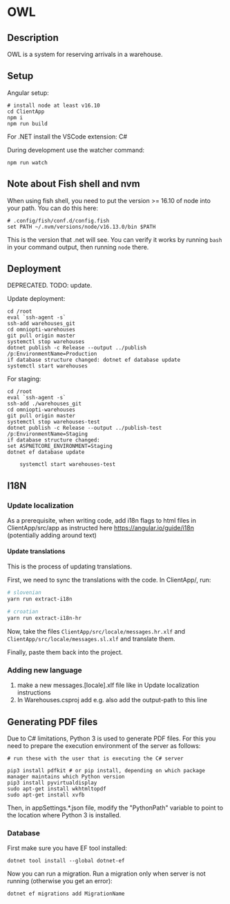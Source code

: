# OWL

## Description

OWL is a system for reserving arrivals in a warehouse.

## Setup

Angular setup:

```
# install node at least v16.10
cd ClientApp
npm i
npm run build
```

For .NET install the VSCode extension: C#

During development use the watcher command:

```
npm run watch
```

## Note about Fish shell and nvm

When using fish shell, you need to put the version >= 16.10 of node into your path. You can do this here:

```
# .config/fish/conf.d/config.fish
set PATH ~/.nvm/versions/node/v16.13.0/bin $PATH
```

This is the version that .net will see. You can verify it works by running `bash` in your command output, then running `node` there.

## Deployment

DEPRECATED. TODO: update.

Update deployment:

```
cd /root
eval `ssh-agent -s`
ssh-add warehouses_git
cd omniopti-warehouses
git pull origin master
systemctl stop warehouses
dotnet publish -c Release --output ../publish /p:EnvironmentName=Production
if database structure changed: dotnet ef database update
systemctl start warehouses
```

For staging:

```
cd /root
eval `ssh-agent -s`
ssh-add ./warehouses_git
cd omniopti-warehouses
git pull origin master
systemctl stop warehouses-test
dotnet publish -c Release --output ../publish-test /p:EnvironmentName=Staging
if database structure changed:
set ASPNETCORE_ENVIRONMENT=Staging
dotnet ef database update

    systemctl start warehouses-test

```

## I18N

### Update localization

As a prerequisite, when writing code, add i18n flags to html files in ClientApp/src/app as instructed here https://angular.io/guide/i18n (potentially adding <ng-content></ng-content> around text)

#### Update translations

This is the process of updating translations.

First, we need to sync the translations with the code. In ClientApp/, run:

```bash
# slovenian
yarn run extract-i18n

# croatian
yarn run extract-i18n-hr
```

Now, take the files `ClientApp/src/locale/messages.hr.xlf` and `ClientApp/src/locale/messages.sl.xlf` and translate them.

Finally, paste them back into the project.

### Adding new language

1. make a new messages.[locale].xlf file like in Update localization instructions
2. In Warehouses.csproj add e.g.
   <Exec WorkingDirectory="$(SpaRoot)" Command="ng build --prod --output-path=dist-sl --i18n-file=src/locale/messages.sl.xlf --i18n-format=xlf --i18n-locale=sl" />
   also add the output-path to this line <DistFiles Include="$(SpaRoot)dist\**; $(SpaRoot)dist-sl\**; $(SpaRoot)dist-server\**" />

## Generating PDF files

Due to C# limitations, Python 3 is used to generate PDF files. For this you need to prepare the execution environment of the server as follows:

```
# run these with the user that is executing the C# server

pip3 install pdfkit # or pip install, depending on which package manager maintains which Python version
pip3 install pyvirtualdisplay
sudo apt-get install wkhtmltopdf
sudo apt-get install xvfb
```

Then, in appSettings.\*.json file, modify the "PythonPath" variable to point to the location where Python 3 is installed.

### Database

First make sure you have EF tool installed:

```
dotnet tool install --global dotnet-ef
```

Now you can run a migration. Run a migration only when server is not running (otherwise you get an error):

```
dotnet ef migrations add MigrationName
```
